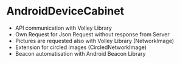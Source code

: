 # AndroidDeviceCabinet

* API communication with Volley Library
* Own Request for Json Request without response from Server
* Pictures are requested also with Volley Library (NetworkImage)
* Extension for circled images (CircledNetworkImage)
* Beacon automatisation with Android Beacon Library

